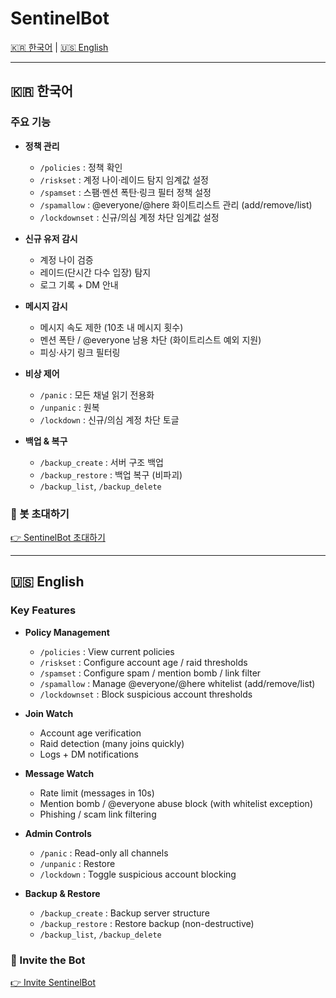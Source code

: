 # SentinelBot

[🇰🇷 한국어](#-한국어) | [🇺🇸 English](#-english)

---

## 🇰🇷 한국어

### 주요 기능
- **정책 관리**
  - `/policies` : 정책 확인
  - `/riskset` : 계정 나이·레이드 탐지 임계값 설정
  - `/spamset` : 스팸·멘션 폭탄·링크 필터 정책 설정
  - `/spamallow` : @everyone/@here 화이트리스트 관리 (add/remove/list)
  - `/lockdownset` : 신규/의심 계정 차단 임계값 설정

- **신규 유저 감시**
  - 계정 나이 검증
  - 레이드(단시간 다수 입장) 탐지
  - 로그 기록 + DM 안내

- **메시지 감시**
  - 메시지 속도 제한 (10초 내 메시지 횟수)
  - 멘션 폭탄 / @everyone 남용 차단 (화이트리스트 예외 지원)
  - 피싱·사기 링크 필터링

- **비상 제어**
  - `/panic` : 모든 채널 읽기 전용화
  - `/unpanic` : 원복
  - `/lockdown` : 신규/의심 계정 차단 토글

- **백업 & 복구**
  - `/backup_create` : 서버 구조 백업
  - `/backup_restore` : 백업 복구 (비파괴)
  - `/backup_list`, `/backup_delete`

### 🤖 봇 초대하기
[👉 SentinelBot 초대하기](https://discord.com/oauth2/authorize?client_id=1312637093251383356)

---

## 🇺🇸 English

### Key Features
- **Policy Management**
  - `/policies` : View current policies
  - `/riskset` : Configure account age / raid thresholds
  - `/spamset` : Configure spam / mention bomb / link filter
  - `/spamallow` : Manage @everyone/@here whitelist (add/remove/list)
  - `/lockdownset` : Block suspicious account thresholds

- **Join Watch**
  - Account age verification
  - Raid detection (many joins quickly)
  - Logs + DM notifications

- **Message Watch**
  - Rate limit (messages in 10s)
  - Mention bomb / @everyone abuse block (with whitelist exception)
  - Phishing / scam link filtering

- **Admin Controls**
  - `/panic` : Read-only all channels
  - `/unpanic` : Restore
  - `/lockdown` : Toggle suspicious account blocking

- **Backup & Restore**
  - `/backup_create` : Backup server structure
  - `/backup_restore` : Restore backup (non-destructive)
  - `/backup_list`, `/backup_delete`

### 🤖 Invite the Bot
[👉 Invite SentinelBot](https://discord.com/oauth2/authorize?client_id=1312637093251383356)
